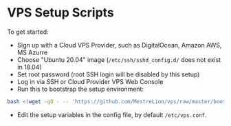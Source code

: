 VPS Setup Scripts
==============================================================================

To get started:

- Sign up with a Cloud VPS Provider, such as DigitalOcean, Amazon AWS, MS Azurre
- Choose "Ubuntu 20.04" image (`/etc/ssh/sshd_config.d/` does not exist in 18.04)
- Set root password (root SSH login will be disabled by this setup)
- Log in via SSH or Cloud Provider VPS Web Console
- Run this to bootstrap the setup environment:

```sh
bash <(wget -qO - -- 'https://github.com/MestreLion/vps/raw/master/bootstrap.sh')
```

- Edit the setup variables in the config file, by default `/etc/vps.conf`.
